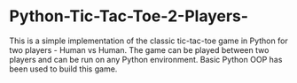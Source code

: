 # Python-Tic-Tac-Toe-2-Players-
This is a simple implementation of the classic tic-tac-toe game in Python for two players - Human vs Human. The game can be played between two players and can be run on any Python environment. Basic Python OOP has been used to build this game.
